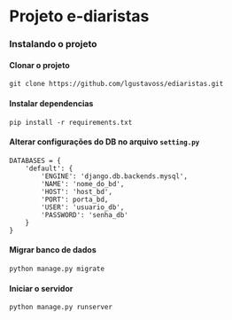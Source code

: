 # Projeto e-diaristas

### Instalando o projeto

#### Clonar o projeto
`git clone https://github.com/lgustavoss/ediaristas.git`

#### Instalar dependencias
`pip install -r requirements.txt`

#### Alterar configurações do DB no arquivo `setting.py`
```
DATABASES = {
    'default': {
        'ENGINE': 'django.db.backends.mysql',
        'NAME': 'nome_do_bd',
        'HOST': 'host_bd',
        'PORT': porta_bd,
        'USER': 'usuario_db',
        'PASSWORD': 'senha_db'
    }
}
```

#### Migrar banco de dados
`python manage.py migrate`

#### Iniciar o servidor
`python manage.py runserver`
